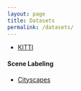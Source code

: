 ```yaml
---
layout: page
title: Datasets
permalink: /datasets/
---
```


* [KITTI](http://www.cvlibs.net/datasets/kitti/)

#### Scene Labeling

* [Cityscapes](https://www.cityscapes-dataset.com/)